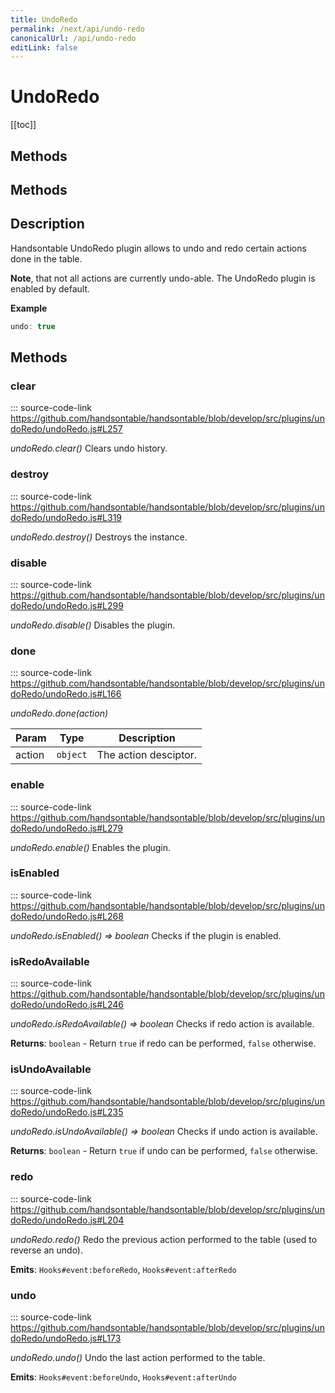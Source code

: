 ```yaml
---
title: UndoRedo
permalink: /next/api/undo-redo
canonicalUrl: /api/undo-redo
editLink: false
---
```


# UndoRedo

[[toc]]
## Methods
## Methods

## Description

Handsontable UndoRedo plugin allows to undo and redo certain actions done in the table.

__Note__, that not all actions are currently undo-able. The UndoRedo plugin is enabled by default.

**Example**  
```js
undo: true
```

## Methods

### clear
::: source-code-link https://github.com/handsontable/handsontable/blob/develop/src/plugins/undoRedo/undoRedo.js#L257
  

_undoRedo.clear()_
Clears undo history.



### destroy
::: source-code-link https://github.com/handsontable/handsontable/blob/develop/src/plugins/undoRedo/undoRedo.js#L319
  

_undoRedo.destroy()_
Destroys the instance.



### disable
::: source-code-link https://github.com/handsontable/handsontable/blob/develop/src/plugins/undoRedo/undoRedo.js#L299
  

_undoRedo.disable()_
Disables the plugin.



### done
::: source-code-link https://github.com/handsontable/handsontable/blob/develop/src/plugins/undoRedo/undoRedo.js#L166
  

_undoRedo.done(action)_

| Param | Type | Description |
| --- | --- | --- |
| action | `object` | The action desciptor. |



### enable
::: source-code-link https://github.com/handsontable/handsontable/blob/develop/src/plugins/undoRedo/undoRedo.js#L279
  

_undoRedo.enable()_
Enables the plugin.



### isEnabled
::: source-code-link https://github.com/handsontable/handsontable/blob/develop/src/plugins/undoRedo/undoRedo.js#L268
  

_undoRedo.isEnabled() ⇒ boolean_
Checks if the plugin is enabled.



### isRedoAvailable
::: source-code-link https://github.com/handsontable/handsontable/blob/develop/src/plugins/undoRedo/undoRedo.js#L246
  

_undoRedo.isRedoAvailable() ⇒ boolean_
Checks if redo action is available.


**Returns**: `boolean` - Return `true` if redo can be performed, `false` otherwise.  

### isUndoAvailable
::: source-code-link https://github.com/handsontable/handsontable/blob/develop/src/plugins/undoRedo/undoRedo.js#L235
  

_undoRedo.isUndoAvailable() ⇒ boolean_
Checks if undo action is available.


**Returns**: `boolean` - Return `true` if undo can be performed, `false` otherwise.  

### redo
::: source-code-link https://github.com/handsontable/handsontable/blob/develop/src/plugins/undoRedo/undoRedo.js#L204
  

_undoRedo.redo()_
Redo the previous action performed to the table (used to reverse an undo).

**Emits**: <code>Hooks#event:beforeRedo</code>, <code>Hooks#event:afterRedo</code>  


### undo
::: source-code-link https://github.com/handsontable/handsontable/blob/develop/src/plugins/undoRedo/undoRedo.js#L173
  

_undoRedo.undo()_
Undo the last action performed to the table.

**Emits**: <code>Hooks#event:beforeUndo</code>, <code>Hooks#event:afterUndo</code>  


